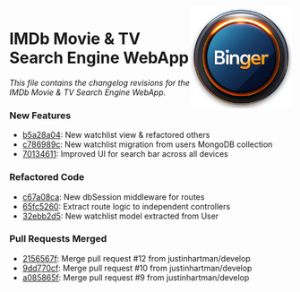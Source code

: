 <img align="right" src="https://github.com/justinhartman/imdb-app/raw/main/public/images/favicons/apple-touch-icon.png" />

# IMDb Movie & TV Search Engine WebApp

_This file contains the changelog revisions for the IMDb Movie & TV Search Engine WebApp._

### New Features

- [b5a28a04](https://github.com/justinhartman/imdb-app/commit/b5a28a04d2f30f43399117f662f2de46cd18d7d3): New watchlist view & refactored others 
- [c786989c](https://github.com/justinhartman/imdb-app/commit/c786989cd99dbcba6709fc8cd88c57561bba161e): New watchlist migration from users MongoDB collection 
- [70134611](https://github.com/justinhartman/imdb-app/commit/7013461186c2c9a13fd4ffd7397d06441685a62b): Improved UI for search bar across all devices 

### Refactored Code

- [c67a08ca](https://github.com/justinhartman/imdb-app/commit/c67a08cac54a3abc7022f916a0582edaf4ab4398): New dbSession middleware for routes 
- [65fc5260](https://github.com/justinhartman/imdb-app/commit/65fc52609e701a046166653364302b890b6573c4): Extract route logic to independent controllers 
- [32ebb2d5](https://github.com/justinhartman/imdb-app/commit/32ebb2d5de75f7dbf1cb3047456221f097ed30cd): New watchlist model extracted from User 

### Pull Requests Merged

- [2156567f](https://github.com/justinhartman/imdb-app/commit/2156567f46df923d60a728040fc98f1d40b4ed55): Merge pull request #12 from justinhartman/develop 
- [9dd770cf](https://github.com/justinhartman/imdb-app/commit/9dd770cf93655715d720a535963258b969cf1db4): Merge pull request #10 from justinhartman/develop 
- [a085865f](https://github.com/justinhartman/imdb-app/commit/a085865f793b4ad2462f0d10940f62cc0c85452d): Merge pull request #9 from justinhartman/develop 

